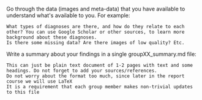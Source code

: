 Go through the data (images and meta-data) that you have available to understand what's available to you. For example:

    What types of diagnoses are there, and how do they relate to each other? You can use Google Scholar or other sources, to learn more background about these diagnoses.
    Is there some missing data? Are there images of low quality? Etc.

Write a summary about your findings in a single groupXX_summary.md file:

    This can just be plain text document of 1-2 pages with text and some headings. Do not forget to add your sources/references.
    Do not worry about the format too much, since later in the report course we will use LaTeX
    It is a requirement that each group member makes non-trivial updates to this file

